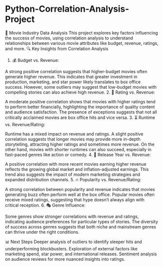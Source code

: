 # Python-Correlation-Analysis-Project
🎥 Movie Industry Data Analysis
This project explores key factors influencing the success of movies, using correlation analysis to understand relationships between various movie attributes like budget, revenue, ratings, and more.
🔍 Key Insights from Correlation Analysis
1. 💰 Budget vs. Revenue:

A strong positive correlation suggests that higher-budget movies often generate higher revenue. This indicates that greater investment in production, marketing, and star power likely translates to box office success.
However, some outliers may suggest that low-budget movies with compelling stories can also achieve high revenue.
2. 🌟 Rating vs. Revenue:

A moderate positive correlation shows that movies with higher ratings tend to perform better financially, highlighting the importance of quality content and audience satisfaction.
The presence of exceptions suggests that not all critically acclaimed movies are box office hits and vice versa.
3. ⏳ Runtime vs. Revenue/Rating:

Runtime has a mixed impact on revenue and ratings. A slight positive correlation suggests that longer movies may provide more in-depth storytelling, attracting higher ratings and sometimes more revenue.
On the other hand, movies with shorter runtimes can also succeed, especially in fast-paced genres like action or comedy.
4. 📅 Release Year vs. Revenue:

A positive correlation with more recent movies earning higher revenue reflects the growing global market and inflation-adjusted earnings.
This trend also suggests the impact of modern marketing strategies and expanded distribution channels.
5. 🔥 Popularity vs. Revenue/Rating:

A strong correlation between popularity and revenue indicates that movies generating buzz often perform well at the box office.
Popular movies often receive mixed ratings, suggesting that hype doesn’t always align with critical reception.
6. 🎭 Genre Influence:

Some genres show stronger correlations with revenue and ratings, indicating audience preferences for particular types of stories.
The diversity of success across genres suggests that both niche and mainstream genres can thrive under the right conditions.

📊 Next Steps
Deeper analysis of outliers to identify sleeper hits and underperforming blockbusters.
Exploration of external factors like marketing spend, star power, and international releases.
Sentiment analysis on audience reviews for more nuanced insights into ratings.
